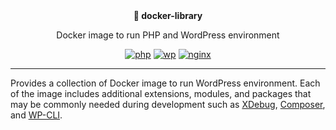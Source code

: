<div align="center">
  <strong>🐳 docker-library</strong>
  <p>Docker image to run PHP and WordPress environment</p>

  [![php](https://github.com/syntatis/docker-library/actions/workflows/php.yml/badge.svg)](https://github.com/syntatis/docker-library/actions/workflows/php.yml) [![wp](https://github.com/syntatis/docker-library/actions/workflows/wp.yml/badge.svg)](https://github.com/syntatis/docker-library/actions/workflows/wp.yml) [![nginx](https://github.com/syntatis/docker-library/actions/workflows/nginx.yml/badge.svg)](https://github.com/syntatis/docker-library/actions/workflows/nginx.yml)
</div>

---

Provides a collection of Docker image to run WordPress environment. Each of the image includes additional extensions, modules, and packages that may be commonly needed during development such as [XDebug](http://xdebug.org/), [Composer](https://getcomposer.org/), and [WP-CLI](https://wp-cli.org/).
